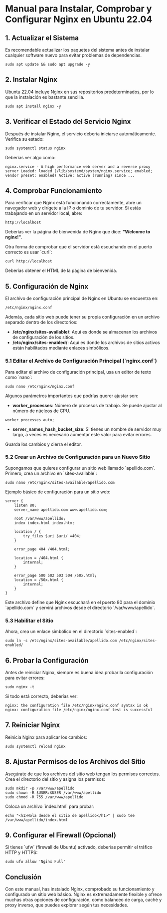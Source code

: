 
# Manual para Instalar, Comprobar y Configurar Nginx en Ubuntu 22.04

## 1. Actualizar el Sistema
Es recomendable actualizar los paquetes del sistema antes de instalar cualquier software nuevo para evitar problemas de dependencias.

```
sudo apt update && sudo apt upgrade -y
```

## 2. Instalar Nginx
Ubuntu 22.04 incluye Nginx en sus repositorios predeterminados, por lo que la instalación es bastante sencilla.

```
sudo apt install nginx -y
```

## 3. Verificar el Estado del Servicio Nginx
Después de instalar Nginx, el servicio debería iniciarse automáticamente. Verifica su estado:

```
sudo systemctl status nginx
```

Deberías ver algo como:

`
nginx.service - A high performance web server and a reverse proxy server
     Loaded: loaded (/lib/systemd/system/nginx.service; enabled; vendor preset: enabled)
     Active: active (running) since ...
`

## 4. Comprobar Funcionamiento
Para verificar que Nginx está funcionando correctamente, abre un navegador web y dirígete a la IP o dominio de tu servidor. Si estás trabajando en un servidor local, abre:

```
http://localhost
```

Deberías ver la página de bienvenida de Nginx que dice: **"Welcome to nginx!"**.

Otra forma de comprobar que el servidor está escuchando en el puerto correcto es usar \`curl\`:

```
curl http://localhost
```

Deberías obtener el HTML de la página de bienvenida.

## 5. Configuración de Nginx

El archivo de configuración principal de Nginx en Ubuntu se encuentra en:

```
/etc/nginx/nginx.conf
```

Además, cada sitio web puede tener su propia configuración en un archivo separado dentro de los directorios:

- **/etc/nginx/sites-available/**: Aquí es donde se almacenan los archivos de configuración de los sitios.
- **/etc/nginx/sites-enabled/**: Aquí es donde los archivos de sitios activos están habilitados mediante enlaces simbólicos.

### 5.1 Editar el Archivo de Configuración Principal (\`nginx.conf\`)
Para editar el archivo de configuración principal, usa un editor de texto como \`nano\`:

```
sudo nano /etc/nginx/nginx.conf
```

Algunos parámetros importantes que podrías querer ajustar son:

- **worker_processes**: Número de procesos de trabajo. Se puede ajustar al número de núcleos de CPU.

```nginx
worker_processes auto;
```

- **server_names_hash_bucket_size**: Si tienes un nombre de servidor muy largo, a veces es necesario aumentar este valor para evitar errores.

Guarda los cambios y cierra el editor.

### 5.2 Crear un Archivo de Configuración para un Nuevo Sitio

Supongamos que quieres configurar un sitio web llamado \`apellido.com\`. Primero, crea un archivo en \`sites-available\`:

```
sudo nano /etc/nginx/sites-available/apellido.com
```

Ejemplo básico de configuración para un sitio web:

```nginx
server {
    listen 80;
    server_name apellido.com www.apellido.com;

    root /var/www/apellido;
    index index.html index.htm;

    location / {
        try_files $uri $uri/ =404;
    }

    error_page 404 /404.html;

    location = /404.html {
        internal;
    }

    error_page 500 502 503 504 /50x.html;
    location = /50x.html {
        internal;
    }
}
```

Este archivo define que Nginx escuchará en el puerto 80 para el dominio \`apellido.com\` y servirá archivos desde el directorio \`/var/www/apellido\`.

### 5.3 Habilitar el Sitio

Ahora, crea un enlace simbólico en el directorio \`sites-enabled\`:

```
sudo ln -s /etc/nginx/sites-available/apellido.com /etc/nginx/sites-enabled/
```

## 6. Probar la Configuración

Antes de reiniciar Nginx, siempre es buena idea probar la configuración para evitar errores:

```
sudo nginx -t
```

Si todo está correcto, deberías ver:

```
nginx: the configuration file /etc/nginx/nginx.conf syntax is ok
nginx: configuration file /etc/nginx/nginx.conf test is successful
```

## 7. Reiniciar Nginx

Reinicia Nginx para aplicar los cambios:

```
sudo systemctl reload nginx
```

## 8. Ajustar Permisos de los Archivos del Sitio

Asegúrate de que los archivos del sitio web tengan los permisos correctos. Crea el directorio del sitio y asigna los permisos:

```
sudo mkdir -p /var/www/apellido
sudo chown -R $USER:$USER /var/www/apellido
sudo chmod -R 755 /var/www/apellido
```

Coloca un archivo \`index.html\` para probar:

```
echo "<h1>Hola desde el sitio de apellido</h1>" | sudo tee /var/www/apellido/index.html
```

## 9. Configurar el Firewall (Opcional)

Si tienes \`ufw\` (firewall de Ubuntu) activado, deberías permitir el tráfico HTTP y HTTPS:

```
sudo ufw allow 'Nginx Full'
```

## Conclusión

Con este manual, has instalado Nginx, comprobado su funcionamiento y configurado un sitio web básico. Nginx es extremadamente flexible y ofrece muchas otras opciones de configuración, como balanceo de carga, caché y proxy inverso, que puedes explorar según tus necesidades.
